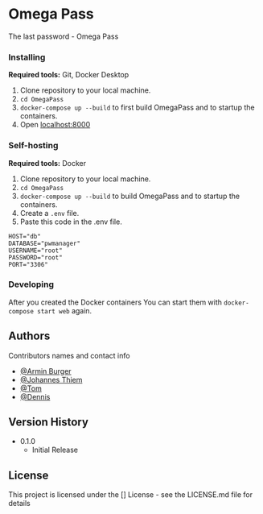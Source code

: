 # Omega Pass

The last password - Omega Pass

### Installing

**Required tools:** Git, Docker Desktop 

 1. Clone repository to your local machine.
 2. `cd OmegaPass`
 3. `docker-compose up --build` to first build OmegaPass and to startup the containers.
 4. Open [localhost:8000](localhost:8000)

### Self-hosting
**Required tools:** Docker

1. Clone repository to your local machine.
2. ```cd OmegaPass```
3. ``docker-compose up --build`` to build OmegaPass and to startup the containers.
4. Create a ``.env`` file.
5. Paste this code in the .env file.
````
HOST="db"
DATABASE="pwmanager"
USERNAME="root"
PASSWORD="root"
PORT="3306"
````


### Developing
After you created the Docker containers You can start them with `docker-compose start web` again.

## Authors

Contributors names and contact info
  
* [@Armin Burger](https://github.com/techmaved)
* [@Johannes Thiem](https://github.com/Fovty)
* [@Tom](https://github.com/lvlcn-t)
* [@Dennis](https://github.com/wildehilde6)

## Version History

* 0.1.0
    * Initial Release

## License

This project is licensed under the [] License - see the LICENSE.md file for details
